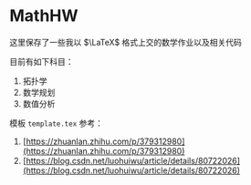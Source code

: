 # MathHW

这里保存了一些我以 $\LaTeX$ 格式上交的数学作业以及相关代码

目前有如下科目：

1. 拓扑学
2. 数学规划
3. 数值分析

模板 `template.tex` 参考：

1. [https://zhuanlan.zhihu.com/p/379312980](https://zhuanlan.zhihu.com/p/379312980)
2. [https://blog.csdn.net/luohuiwu/article/details/80722026](https://blog.csdn.net/luohuiwu/article/details/80722026)
